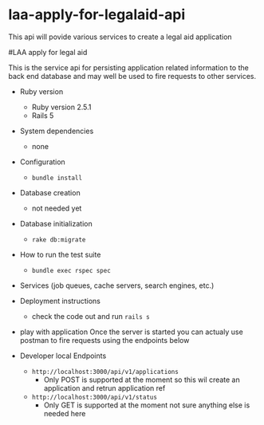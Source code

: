 # laa-apply-for-legalaid-api
This api will povide various services to create a legal aid application


#LAA apply for legal aid


This is the service api for persisting application related information to the back end database and
may well be used to fire requests to other services.

* Ruby version 
    * Ruby version 2.5.1
    * Rails 5


* System dependencies
    * none

* Configuration
    * ```bundle install```

* Database creation
   * not needed yet

* Database initialization
    * ```rake db:migrate```

* How to run the test suite
    * ```bundle exec rspec spec```

* Services (job queues, cache servers, search engines, etc.)
    

* Deployment instructions
    * check the code out and run ```rails s```

* play with application
    Once the server is started you can actualy use postman to fire requests using the endpoints below
    

* Developer local Endpoints
    * ``http://localhost:3000/api/v1/applications``
        * Only POST is supported at the moment so this wil create an application and retrun application ref
    * ``http://localhost:3000/api/v1/status``
        * Only GET is supported at the moment not sure anything else is needed here


